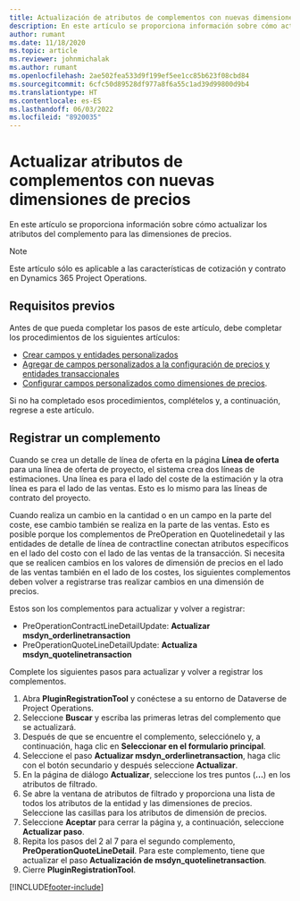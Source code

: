 ```yaml
---
title: Actualización de atributos de complementos con nuevas dimensiones de precios
description: En este artículo se proporciona información sobre cómo actualizar los atributos del complemento para las dimensiones de precios.
author: rumant
ms.date: 11/18/2020
ms.topic: article
ms.reviewer: johnmichalak
ms.author: rumant
ms.openlocfilehash: 2ae502fea533d9f199ef5ee1cc85b623f08cbd84
ms.sourcegitcommit: 6cfc50d89528df977a8f6a55c1ad39d99800d9b4
ms.translationtype: HT
ms.contentlocale: es-ES
ms.lasthandoff: 06/03/2022
ms.locfileid: "8920035"
---
```

# <a name="update-plug-in-attributes-with-new-pricing-dimensions"></a>Actualizar atributos de complementos con nuevas dimensiones de precios

En este artículo se proporciona información sobre cómo actualizar los atributos del complemento para las dimensiones de precios.

> [!NOTE]
> Este artículo sólo es aplicable a las características de cotización y contrato en Dynamics 365 Project Operations.

## <a name="prerequisites"></a>Requisitos previos
Antes de que pueda completar los pasos de este artículo, debe completar los procedimientos de los siguientes artículos:

  - [Crear campos y entidades personalizados](create-custom-fields-entities-pricing-dimensions.md) 
  - [Agregar de campos personalizados a la configuración de precios y entidades transaccionales ](add-custom-fields-price-setup-transactional-entities.md)
  - [Configurar campos personalizados como dimensiones de precios](set-up-custom-fields-pricing-dimensions.md). 
  
Si no ha completado esos procedimientos, complételos y, a continuación, regrese a este artículo.

## <a name="register-a-plug-in"></a>Registrar un complemento
Cuando se crea un detalle de línea de oferta en la página **Línea de oferta** para una línea de oferta de proyecto, el sistema crea dos líneas de estimaciones. Una línea es para el lado del coste de la estimación y la otra línea es para el lado de las ventas. Esto es lo mismo para las líneas de contrato del proyecto.

Cuando realiza un cambio en la cantidad o en un campo en la parte del coste, ese cambio también se realiza en la parte de las ventas. Esto es posible porque los complementos de PreOperation en Quotelinedetail y las entidades de detalle de línea de contractline conectan atributos específicos en el lado del costo con el lado de las ventas de la transacción. Si necesita que se realicen cambios en los valores de dimensión de precios en el lado de las ventas también en el lado de los costes, los siguientes complementos deben volver a registrarse tras realizar cambios en una dimensión de precios.

Estos son los complementos para actualizar y volver a registrar:

- PreOperationContractLineDetailUpdate: **Actualizar msdyn_orderlinetransaction**
- PreOperationQuoteLineDetailUpdate: **Actualiza msdyn_quotelinetransaction**

Complete los siguientes pasos para actualizar y volver a registrar los complementos.

1. Abra **PluginRegistrationTool** y conéctese a su entorno de Dataverse de Project Operations.
2. Seleccione **Buscar** y escriba las primeras letras del complemento que se actualizará.
3. Después de que se encuentre el complemento, selecciónelo y, a continuación, haga clic en **Seleccionar en el formulario principal**.
4. Seleccione el paso **Actualizar msdyn_orderlinetransaction**, haga clic con el botón secundario y después seleccione **Actualizar**.
5. En la página de diálogo **Actualizar**, seleccione los tres puntos (**...**) en los atributos de filtrado.
6. Se abre la ventana de atributos de filtrado y proporciona una lista de todos los atributos de la entidad y las dimensiones de precios. Seleccione las casillas para los atributos de dimensión de precios.
7. Seleccione **Aceptar** para cerrar la página y, a continuación, seleccione **Actualizar paso**.
8. Repita los pasos del 2 al 7 para el segundo complemento, **PreOperationQuoteLineDetail**. Para este complemento, tiene que actualizar el paso **Actualización de msdyn_quotelinetransaction**.
9. Cierre **PluginRegistrationTool**.


[!INCLUDE[footer-include](../includes/footer-banner.md)]
